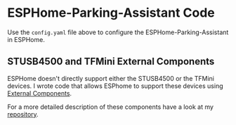 # ESPHome-Parking-Assistant Code

Use the ```config.yaml``` file above to configure the ESPHome-Parking-Assistant in ESPHome.

## STUSB4500 and TFMini External Components

ESPHome doesn't directly support either the STUSB4500 or the TFMini devices. I wrote code that allows ESPhome to support these devices using [External Components](https://esphome.io/components/external_components.html). 

For a more detailed description of these components have a look at my [repository](https://github.com/mikelawrence/ESPHome-Components).